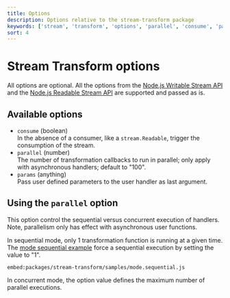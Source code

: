 ```yaml
---
title: Options
description: Options relative to the stream-transform package
keywords: ['stream', 'transform', 'options', 'parallel', 'consume', 'params']
sort: 4
---
```


# Stream Transform options

All options are optional. All the options from the [Node.js Writable Stream API](https://nodejs.org/api/stream.html#stream_constructor_new_stream_writable_options) and the [Node.js Readable Stream API](https://nodejs.org/api/stream.html#stream_new_stream_readable_options) are supported and passed as is.

## Available options

* `consume` (boolean)   
  In the absence of a consumer, like a `stream.Readable`, trigger the consumption of the stream.
* `parallel` (number)   
  The number of transformation callbacks to run in parallel; only apply with asynchronous handlers; default to "100".
* `params` (anything)   
  Pass user defined parameters to the user handler as last argument.

## Using the `parallel` option

This option control the sequential versus concurrent execution of handlers. Note, parallelism only has effect with asynchronous user functions.

In sequential mode, only 1 transformation function is running at a given time. The [mode sequential example](https://github.com/adaltas/node-csv/blob/master/packages/stream-transform/samples/mode.sequential.js) force a sequential execution by setting the value to "1".

`embed:packages/stream-transform/samples/mode.sequential.js`

In concurrent mode, the option value defines the maximum number of parallel executions. 
